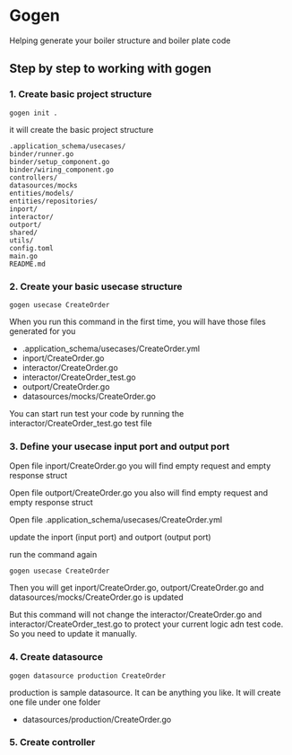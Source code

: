 # Gogen

Helping generate your boiler structure and boiler plate code


## Step by step to working with gogen

### 1. Create basic project structure
```
gogen init .
```
it will create the basic project structure
```
.application_schema/usecases/
binder/runner.go
binder/setup_component.go
binder/wiring_component.go
controllers/
datasources/mocks
entities/models/
entities/repositories/
inport/
interactor/
outport/
shared/
utils/
config.toml
main.go
README.md
```

### 2. Create your basic usecase structure
```
gogen usecase CreateOrder
```
When you run this command in the first time, you will have those files generated for you
- .application_schema/usecases/CreateOrder.yml
- inport/CreateOrder.go
- interactor/CreateOrder.go
- interactor/CreateOrder_test.go
- outport/CreateOrder.go
- datasources/mocks/CreateOrder.go

You can start run test your code by running the interactor/CreateOrder_test.go test file

### 3. Define your usecase input port and output port
Open file inport/CreateOrder.go you will find empty request and empty response struct

Open file outport/CreateOrder.go you also will find empty request and empty response struct

Open file .application_schema/usecases/CreateOrder.yml 

update the inport (input port) and outport (output port) 

run the command again
```
gogen usecase CreateOrder
```

Then you will get inport/CreateOrder.go, outport/CreateOrder.go and datasources/mocks/CreateOrder.go is updated

But this command will not change the interactor/CreateOrder.go and interactor/CreateOrder_test.go to protect your current logic adn test code. So you need to update it manually.


### 4. Create datasource
```
gogen datasource production CreateOrder
```
production is sample datasource. It can be anything you like. It will create one file under one folder
- datasources/production/CreateOrder.go



### 5. Create controller
```

```